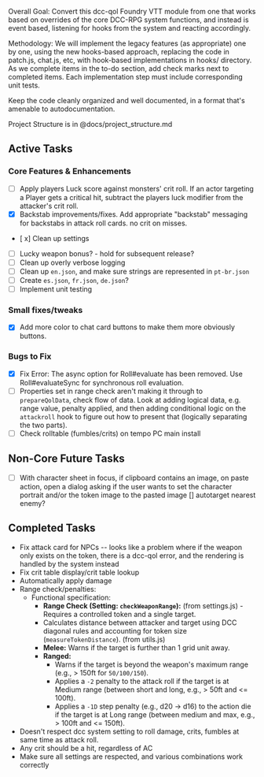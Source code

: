 Overall Goal:
Convert this dcc-qol Foundry VTT module from one that works based on overrides of the core DCC-RPG system functions, and instead is event based, listening for hooks from the system and reacting accordingly.

Methodology:
We will implement the legacy features (as appropriate) one by one, using the new hooks-based approach, replacing the code in patch.js, chat.js, etc, with hook-based implementations in hooks/ directory. As we complete items in the to-do section, add check marks next to completed items. Each implementation step must include corresponding unit tests.

Keep the code cleanly organized and well documented, in a format that's amenable to autodocumentation.

Project Structure is in @docs/project_structure.md

## Active Tasks

### Core Features & Enhancements

-   [ ] Apply players Luck score against monsters' crit roll. If an actor targeting a Player gets a critical hit, subtract the players luck modifier from the attacker's crit roll.
-   [x] Backstab improvements/fixes. Add appropriate "backstab" messaging for backstabs in attack roll cards. no crit on misses.
-   [ x] Clean up settings
-   [ ] Lucky weapon bonus? - hold for subsequent release?
-   [ ] Clean up overly verbose logging
-   [ ] Clean up `en.json`, and make sure strings are represented in `pt-br.json`
-   [ ] Create `es.json`, `fr.json`, `de.json`?
-   [ ] Implement unit testing

### Small fixes/tweaks

-   [x] Add more color to chat card buttons to make them more obviously buttons.

### Bugs to Fix

-   [x] Fix Error: The async option for Roll#evaluate has been removed. Use Roll#evaluateSync for synchronous roll evaluation.
-   [ ] Properties set in range check aren't making it through to `prepareQolData`, check flow of data. Look at adding logical data, e.g. range value, penalty applied, and then adding conditional logic on the `attackroll` hook to figure out how to present that (logically separating the two parts).
-   [ ] Check rolltable (fumbles/crits) on tempo PC main install

## Non-Core Future Tasks

-   [ ] With character sheet in focus, if clipboard contains an image, on paste action, open a dialog asking if the user wants to set the character portrait and/or the token image to the pasted image
        [] autotarget nearest enemy?

## Completed Tasks

-   Fix attack card for NPCs -- looks like a problem where if the weapon only exists on the token, there is a dcc-qol error, and the rendering is handled by the system instead
-   Fix crit table display/crit table lookup
-   Automatically apply damage
-   Range check/penalties:
    -   Functional specification:
        -   **Range Check (Setting: `checkWeaponRange`):** (from settings.js) - Requires a controlled token and a single target.
        -   Calculates distance between attacker and target using DCC diagonal rules and accounting for token size (`measureTokenDistance`). (from utils.js)
        -   **Melee:** Warns if the target is further than 1 grid unit away.
        -   **Ranged:**
            -   Warns if the target is beyond the weapon's maximum range (e.g., > 150ft for `50/100/150`).
            -   Applies a `-2` penalty to the attack roll if the target is at Medium range (between short and long, e.g., > 50ft and <= 100ft).
            -   Applies a `-1D` step penalty (e.g., d20 -> d16) to the action die if the target is at Long range (between medium and max, e.g., > 100ft and <= 150ft).
-   Doesn't respect dcc system setting to roll damage, crits, fumbles at same time as attack roll.
-   Any crit should be a hit, regardless of AC
-   Make sure all settings are respected, and various combinations work correctly
